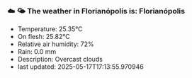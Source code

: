### ☁️ 🌤️  The weather in Florianópolis is: Florianópolis

- Temperature: 25.35°C
- On flesh: 25.82°C
- Relative air humidity: 72%
- Rain: 0.0 mm
- Description: Overcast clouds
- last updated: 2025-05-17T17:13:55.970946
